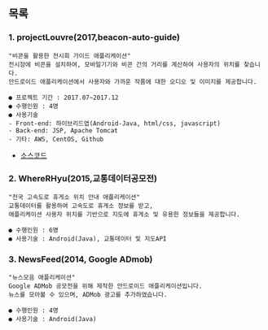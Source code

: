 ## 목록
### 1. projectLouvre(2017,beacon-auto-guide)
```
"비콘을 활용한 전시회 가이드 애플리케이션"
전시장에 비콘을 설치하여, 모바일기기와 비콘 간의 거리를 계산하여 사용자의 위치를 찾습니다.
안드로이드 애플리케이션에서 사용자와 가까운 작품에 대한 오디오 및 이미지를 제공합니다.
```
	● 프로젝트 기간 : 2017.07~2017.12
	● 수행인원 : 4명
	● 사용기술 
    - Front-end: 하이브리드앱(Android-Java, html/css, javascript)
    - Back-end: JSP, Apache Tomcat
    - 기타: AWS, CentOS, Github
- [소스코드](https://github.com/lazyTitan157/Android-projects/tree/master/nullProject)

### 2. WhereRHyu(2015,교통데이터공모전)
```
"전국 고속도로 휴게소 위치 안내 애플리케이션"
교통데이터를 활용하여 고속도로 휴게소 정보를 받고, 
애플리케이션 사용자 위치를 기반으로 지도에 휴게소 및 유용한 정보들을 제공합니다.
```
	● 수행인원 : 6명
	● 사용기술 : Android(Java), 교통데이터 및 지도API

### 3. NewsFeed(2014, Google ADmob)
```
"뉴스모음 애플리케이션"
Google ADMob 공모전을 위해 제작한 안드로이드 애플리케이션입니다.
뉴스를 모아볼 수 있으며, ADMob 광고를 추가하였습니다.
```
	● 수행인원 : 4명
	● 사용기술 : Android(Java) 

